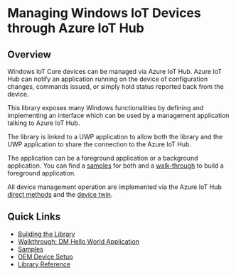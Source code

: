 # Managing Windows IoT Devices through Azure IoT Hub

## Overview

Windows IoT Core devices can be managed via Azure IoT Hub. Azure IoT Hub can notify an application running on the device of configuration changes, commands issued, or simply hold status reported back from the device.

This library exposes many Windows functionalities by defining and implementing an interface which can be used by a management application talking to Azure IoT Hub.

The library is linked to a UWP application to allow both the library and the UWP application to share the connection to the Azure IoT Hub.

The application can be a foreground application or a background application. You can find a [samples](samples.md) for both and a [walk-through](walk-through.md) to build a foreground application.



All device management operation are implemented via the Azure IoT Hub [direct methods](<https://docs.microsoft.com/en-us/azure/iot-hub/iot-hub-devguide-direct-methods>) and the [device twin](<https://docs.microsoft.com/en-us/azure/iot-hub/iot-hub-devguide-device-twins>).

## Quick Links

- [Building the Library](docs/building-the-library.md)
- [Walkthrough: DM Hello World Application](docs/dm-hello-world-overview.md)
- [Samples](docs/samples.md)
- [OEM Device Setup](docs/oem-device-setup.md)
- [Library Reference](docs/library-reference.md)
